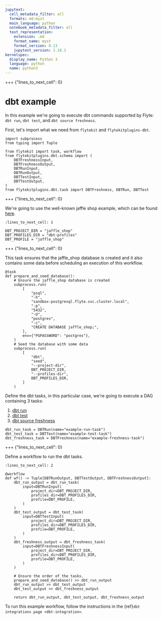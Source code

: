 ```yaml
---
jupytext:
  cell_metadata_filter: all
  formats: md:myst
  main_language: python
  notebook_metadata_filter: all
  text_representation:
    extension: .md
    format_name: myst
    format_version: 0.13
    jupytext_version: 1.16.1
kernelspec:
  display_name: Python 3
  language: python
  name: python3
---
```


+++ {"lines_to_next_cell": 0}

# dbt example

In this example we're going to execute dbt commands supported by Flyte: `dbt run`,
`dbt test`, and `dbt source freshness`.

First, let's import what we need from `flytekit` and `flytekitplugins-dbt`.

```{code-cell}
import subprocess
from typing import Tuple

from flytekit import task, workflow
from flytekitplugins.dbt.schema import (
    DBTFreshnessInput,
    DBTFreshnessOutput,
    DBTRunInput,
    DBTRunOutput,
    DBTTestInput,
    DBTTestOutput,
)
from flytekitplugins.dbt.task import DBTFreshness, DBTRun, DBTTest
```

+++ {"lines_to_next_cell": 0}

We're going to use the well-known jaffle shop example, which can be found
[here](https://github.com/dbt-labs/jaffle_shop).

```{code-cell}
:lines_to_next_cell: 1

DBT_PROJECT_DIR = "jaffle_shop"
DBT_PROFILES_DIR = "dbt-profiles"
DBT_PROFILE = "jaffle_shop"
```

+++ {"lines_to_next_cell": 0}

This task ensures that the jaffle_shop database is created and it also contains
some data before scheduling an execution of this workflow.

```{code-cell}
@task
def prepare_and_seed_database():
    # Ensure the jaffle_shop database is created
    subprocess.run(
        [
            "psql",
            "-h",
            "sandbox-postgresql.flyte.svc.cluster.local",
            "-p",
            "5432",
            "-U",
            "postgres",
            "-c",
            "CREATE DATABASE jaffle_shop;",
        ],
        env={"PGPASSWORD": "postgres"},
    )
    # Seed the database with some data
    subprocess.run(
        [
            "dbt",
            "seed",
            "--project-dir",
            DBT_PROJECT_DIR,
            "--profiles-dir",
            DBT_PROFILES_DIR,
        ]
    )
```

Define the dbt tasks, in this particular case, we're going to execute a DAG containing 3 tasks:

1. [dbt run](https://docs.getdbt.com/reference/commands/run)
2. [dbt test](https://docs.getdbt.com/reference/commands/test)
3. [dbt source freshness](https://docs.getdbt.com/reference/commands/source)

```{code-cell}
dbt_run_task = DBTRun(name="example-run-task")
dbt_test_task = DBTTest(name="example-test-task")
dbt_freshness_task = DBTFreshness(name="example-freshness-task")
```

+++ {"lines_to_next_cell": 0}

Define a workflow to run the dbt tasks.

```{code-cell}
:lines_to_next_cell: 2

@workflow
def wf() -> Tuple[DBTRunOutput, DBTTestOutput, DBTFreshnessOutput]:
    dbt_run_output = dbt_run_task(
        input=DBTRunInput(
            project_dir=DBT_PROJECT_DIR,
            profiles_dir=DBT_PROFILES_DIR,
            profile=DBT_PROFILE,
        )
    )
    dbt_test_output = dbt_test_task(
        input=DBTTestInput(
            project_dir=DBT_PROJECT_DIR,
            profiles_dir=DBT_PROFILES_DIR,
            profile=DBT_PROFILE,
        )
    )
    dbt_freshness_output = dbt_freshness_task(
        input=DBTFreshnessInput(
            project_dir=DBT_PROJECT_DIR,
            profiles_dir=DBT_PROFILES_DIR,
            profile=DBT_PROFILE,
        )
    )

    # Ensure the order of the tasks.
    prepare_and_seed_database() >> dbt_run_output
    dbt_run_output >> dbt_test_output
    dbt_test_output >> dbt_freshness_output

    return dbt_run_output, dbt_test_output, dbt_freshness_output
```

To run this example workflow, follow the instructions in the
{ref}`dbt integrations page <dbt-integration>`.
